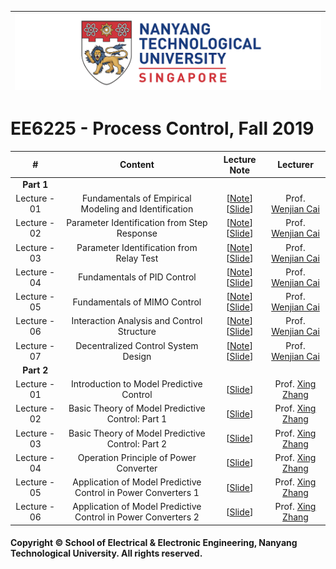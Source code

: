 |![image](https://github.com/NTU-CCA/EE6225/blob/master/logo.png)|
|---|
# EE6225 - Process Control, Fall 2019

|#|Content|Lecture Note|Lecturer|
|:---:|:---:|:---:|:---:|
|**Part 1**|
|Lecture - 01|Fundamentals of Empirical Modeling and Identification|[[Note](https://github.com/NTU-CCA/EE6225/blob/master/Lecture%20Notes/Chapter%201%20idntfundm.pdf)] [[Slide](https://github.com/NTU-CCA/EE6225/blob/master/Slides/Chapter%201%20identifunda.ppt)]|Prof. [Wenjian Cai](http://research.ntu.edu.sg/expertise/academicprofile/Pages/StaffProfile.aspx?ST_EMAILID=EWJCAI)
|Lecture - 02|Parameter Identification from Step Response|[[Note](https://github.com/NTU-CCA/EE6225/blob/master/Lecture%20Notes/Chapter%202%20identfstep.pdf)] [[Slide](https://github.com/NTU-CCA/EE6225/blob/master/Slides/Chapter%202%20identistep.ppt)]|Prof. [Wenjian Cai](http://research.ntu.edu.sg/expertise/academicprofile/Pages/StaffProfile.aspx?ST_EMAILID=EWJCAI)
|Lecture - 03|Parameter Identification from Relay Test|[[Note](https://github.com/NTU-CCA/EE6225/blob/master/Lecture%20Notes/Chapter%203%20identifrelay.pdf)] [[Slide](https://github.com/NTU-CCA/EE6225/blob/master/Slides/Chapter%203%20identirelay.ppt)]|Prof. [Wenjian Cai](http://research.ntu.edu.sg/expertise/academicprofile/Pages/StaffProfile.aspx?ST_EMAILID=EWJCAI)
|Lecture - 04|Fundamentals of PID Control|[[Note](https://github.com/NTU-CCA/EE6225/blob/master/Lecture%20Notes/Chapter%204%20Fundamentals%20of%20PID%20Control%20.pdf)] [[Slide](https://github.com/NTU-CCA/EE6225/blob/master/Slides/Chapter%204%20Fundamental%20of%20PID%20Control.ppt)]|Prof. [Wenjian Cai](http://research.ntu.edu.sg/expertise/academicprofile/Pages/StaffProfile.aspx?ST_EMAILID=EWJCAI)
|Lecture - 05|Fundamentals of MIMO Control|[[Note](https://github.com/NTU-CCA/EE6225/blob/master/Lecture%20Notes/Chapter%205%20Fundamentals%20of%20MIMO%20Control.pdf)] [[Slide](https://github.com/NTU-CCA/EE6225/blob/master/Slides/Chapter%205%20Fundamentals%20of%20MIMO%20Control.ppt)]|Prof. [Wenjian Cai](http://research.ntu.edu.sg/expertise/academicprofile/Pages/StaffProfile.aspx?ST_EMAILID=EWJCAI)
|Lecture - 06|Interaction Analysis and Control Structure|[[Note](https://github.com/NTU-CCA/EE6225/blob/master/Lecture%20Notes/Chapter%206%20Interaction%20Analysis%20and%20Loop%20Pairing.pdf)] [[Slide](https://github.com/NTU-CCA/EE6225/blob/master/Slides/Chapter%206%20Interaction%20Analysis%20and%20Loop%20Pairing.ppt)]|Prof. [Wenjian Cai](http://research.ntu.edu.sg/expertise/academicprofile/Pages/StaffProfile.aspx?ST_EMAILID=EWJCAI)
|Lecture - 07|Decentralized Control System Design|[[Note](https://github.com/NTU-CCA/EE6225/blob/master/Lecture%20Notes/Chapter%207%20Decentralized%20Control.pdf)] [[Slide](https://github.com/NTU-CCA/EE6225/blob/master/Slides/Chapter%207%20Decentralized%20Control.ppt)]|Prof. [Wenjian Cai](http://research.ntu.edu.sg/expertise/academicprofile/Pages/StaffProfile.aspx?ST_EMAILID=EWJCAI)
|**Part 2**|
|Lecture - 01|Introduction to Model Predictive Control|[[Slide](https://github.com/NTU-CCA/EE6225/blob/master/Lecture%20Notes/EE6225_PartII_C1_10_10_2019.pdf)]|Prof. [Xing Zhang](https://xinzhangee.wixsite.com/mysite)
|Lecture - 02|Basic Theory of Model Predictive Control: Part 1|[[Slide](https://github.com/NTU-CCA/EE6225/blob/master/Lecture%20Notes/EE6225_PartII_C2_17_10_2019.pdf)]|Prof. [Xing Zhang](https://xinzhangee.wixsite.com/mysite)
|Lecture - 03|Basic Theory of Model Predictive Control: Part 2|[[Slide](https://github.com/NTU-CCA/EE6225/blob/master/Lecture%20Notes/EE6225_PartII_C3_24_10_2019.pdf)]|Prof. [Xing Zhang](https://xinzhangee.wixsite.com/mysite)
|Lecture - 04|Operation Principle of Power Converter|[[Slide](https://github.com/NTU-CCA/EE6225/blob/master/Lecture%20Notes/EE6225_PartII_C4_31_10_2019.pdf)]|Prof. [Xing Zhang](https://xinzhangee.wixsite.com/mysite)
|Lecture - 05|Application of Model Predictive Control in Power Converters 1|[[Slide](https://github.com/NTU-CCA/EE6225/blob/master/Lecture%20Notes/EE6225_PartII_C5_07_11_2019.pdf)]|Prof. [Xing Zhang](https://xinzhangee.wixsite.com/mysite)
|Lecture - 06|Application of Model Predictive Control in Power Converters 2|[[Slide](https://github.com/NTU-CCA/EE6225/blob/master/Lecture%20Notes/EE6225_PartII_C6_15_11_2019.pdf)]|Prof. [Xing Zhang](https://xinzhangee.wixsite.com/mysite)

#### Copyright © School of Electrical & Electronic Engineering, Nanyang Technological University. All rights reserved.
